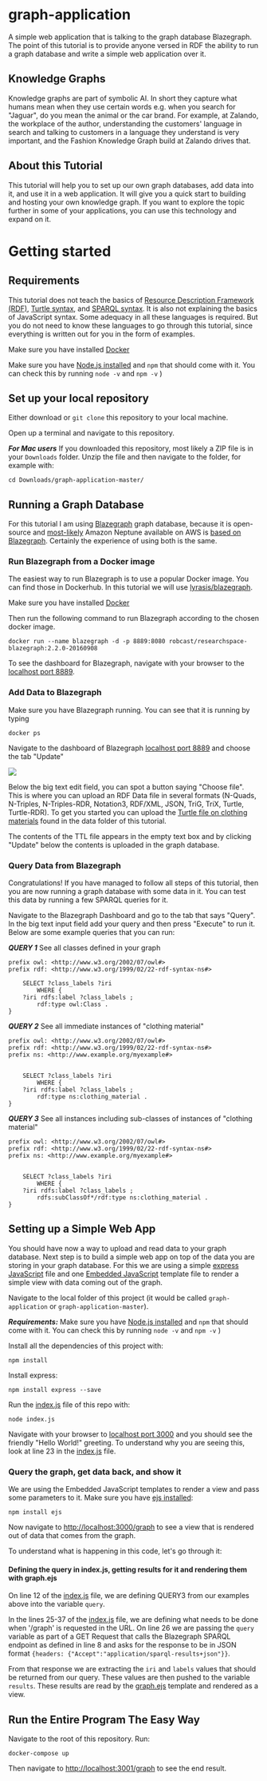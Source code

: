 # graph-application

A simple web application that is talking to the graph database Blazegraph. The point of this tutorial is to provide anyone versed in RDF
the ability to run a graph database and write a simple web application over it.

## Knowledge Graphs

Knowledge graphs are part of symbolic AI. In short they capture what humans mean when they use certain words e.g. when you search for "Jaguar", do you mean the animal or the car brand.
For example, at Zalando, the workplace of the author, understanding the customers' language in search and talking to customers in a language they understand is very important, and the Fashion Knowledge Graph build at Zalando drives that.

## About this Tutorial

This tutorial will help you to set up our own graph databases, add data into it, and use it in a web application.
It will give you a quick start to building and hosting your own knowledge graph.
If you want to explore the topic further in some of your applications, you can use this technology and expand on it.

# Getting started

## Requirements

This tutorial does not teach the basics of [Resource Description Framework (RDF)](https://en.wikipedia.org/wiki/Resource_Description_Framework),
[Turtle syntax](<https://en.wikipedia.org/wiki/Turtle_(syntax)>), and [SPARQL syntax](https://en.wikipedia.org/wiki/SPARQL).
It is also not explaining the basics of JavaScript syntax.
Some adequacy in all these languages is required. But you do not need to
know these languages to go through this tutorial, since everything is written out for you in
the form of examples.

Make sure you have installed [Docker](https://docs.docker.com/install/)

Make sure you have [Node.js installed](https://nodejs.org/en/) and `npm` that should come with it. You can check this by running `node -v` and `npm -v` )

## Set up your local repository

Either download or `git clone` this repository to your local machine.

Open up a terminal and navigate to this repository.

**_For Mac users_**
If you downloaded this repository, most likely a ZIP file is in your
`Downloads` folder. Unzip the file and then navigate to
the folder, for example with:

```
cd Downloads/graph-application-master/
```

## Running a Graph Database

For this tutorial I am using [Blazegraph](https://wiki.blazegraph.com/wiki/index.php/About_Blazegraph) graph database,
because it is open-source and [most-likely](https://www.i-programmer.info/news/84-database/11358-amazon-neptune-graph-database.html)
Amazon Neptune available on AWS is [based on Blazegraph](https://www.i-programmer.info/news/84-database/11358-amazon-neptune-graph-database.html).
Certainly the experience of using both is the same.

### Run Blazegraph from a Docker image

The easiest way to run Blazegraph is to use a popular Docker image. You can find
those in Dockerhub. In this tutorial we will use [lyrasis/blazegraph](https://hub.docker.com/r/lyrasis/blazegraph/).

Make sure you have installed [Docker](https://docs.docker.com/install/)

Then run the following command to run Blazegraph according to the chosen docker image.

```
docker run --name blazegraph -d -p 8889:8080 robcast/researchspace-blazegraph:2.2.0-20160908
```

To see the dashboard for Blazegraph, navigate with your browser to the [localhost port 8889](http://localhost:8889/bigdata/).

### Add Data to Blazegraph

Make sure you have Blazegraph running. You can see that it is running by typing

```
docker ps
```

Navigate to the dashboard of Blazegraph [localhost port 8889](http://localhost:8889/bigdata/)
and choose the tab "Update"

![](images/blazegraph_screenshot.png)

Below the big text edit field, you can spot a button saying "Choose file". This is where you can upload an RDF Data file
in several formats (N-Quads, N-Triples, N-Triples-RDR, Notation3, RDF/XML, JSON, TriG, TriX, Turtle, Turtle-RDR). To get you started
you can upload the [Turtle file on clothing materials](data/clothing_materials.ttl) found in the data folder of this tutorial.

The contents of the TTL file appears in the empty text box and by clicking "Update" below the contents is uploaded in the graph database.

### Query Data from Blazegraph

Congratulations! If you have managed to follow all steps of this tutorial, then you are now running a graph database with some data in it. You can test this data by running a few SPARQL queries for it.

Navigate to the Blazegraph Dashboard and go to the tab that says "Query". In the big text input field add your query and then press "Execute" to run it. Below are some example queries that you can run:

**_QUERY 1_** See all classes defined in your graph

```
prefix owl: <http://www.w3.org/2002/07/owl#>
prefix rdf: <http://www.w3.org/1999/02/22-rdf-syntax-ns#>

    SELECT ?class_labels ?iri
        WHERE {
    ?iri rdfs:label ?class_labels ;
        rdf:type owl:Class .
}
```

**_QUERY 2_** See all immediate instances of "clothing material"

```
prefix owl: <http://www.w3.org/2002/07/owl#>
prefix rdf: <http://www.w3.org/1999/02/22-rdf-syntax-ns#>
prefix ns: <http://www.example.org/myexample#>


    SELECT ?class_labels ?iri
        WHERE {
    ?iri rdfs:label ?class_labels ;
        rdf:type ns:clothing_material .
}
```

**_QUERY 3_** See all instances including sub-classes of instances of "clothing material"

```
prefix owl: <http://www.w3.org/2002/07/owl#>
prefix rdf: <http://www.w3.org/1999/02/22-rdf-syntax-ns#>
prefix ns: <http://www.example.org/myexample#>


    SELECT ?class_labels ?iri
        WHERE {
    ?iri rdfs:label ?class_labels ;
        rdfs:subClassOf*/rdf:type ns:clothing_material .
}
```

## Setting up a Simple Web App

You should have now a way to upload and read data to your graph database. Next step is to build a simple web app
on top of the data you are storing in your graph database. For this we are using a
simple [express JavaScript](https://expressjs.com/en/starter/installing.html) file and
one [Embedded JavaScript](http://ejs.co/) template file
to render a simple view with data coming out of the graph.

Navigate to the local folder of this project (it would be called `graph-application` or `graph-application-master`).

**_Requirements:_** Make sure you have [Node.js installed](https://nodejs.org/en/) and
`npm` that should come with it. You can check this by running `node -v` and `npm -v` )

Install all the dependencies of this project with:

```
npm install
```

Install express:

```
npm install express --save
```

Run the [index.js](index.js) file of this repo with:

```
node index.js
```

Navigate with your browser to [localhost port 3000](http://localhost:3000/) and you should see the
friendly "Hello World!" greeting. To understand
why you are seeing this, look at line 23 in the [index.js](index.js#l23) file.

### Query the graph, get data back, and show it

We are using the Embedded JavaScript templates to render a view and pass some parameters to it.
Make sure you have [ejs installed](http://ejs.co/):

```
npm install ejs
```

Now navigate to [http://localhost:3000/graph](http://localhost:3000/graph)
to see a view that is rendered out of data that comes from the graph.

To understand what is happening in this code, let's go through it:

#### Defining the query in index.js, getting results for it and rendering them with graph.ejs

On line 12 of the [index.js](index.js#L12) file, we are defining QUERY3 from
our examples above into the variable `query`.

In the lines 25-37 of the [index.js](index.js#L25-L37) file, we are defining what needs to be done when '/graph' is requested in the URL.
On line 26 we are passing the `query` variable as part of a GET Request that calls the Blazegraph SPARQL endpoint
as defined in line 8 and asks for the response to be in JSON format `{headers: {"Accept":"application/sparql-results+json"}}`.

From that response we are extracting the `iri` and `labels` values that should be returned from our query. These values are then
pushed to the variable `results`. These results are read by the [graph.ejs](graph.ejs) template and rendered as a view.

## Run the Entire Program The Easy Way

Navigate to the root of this repository. Run:

```
docker-compose up
```

Then navigate to [http://localhost:3001/graph](http://localhost:3001/graph) to see the end result.

